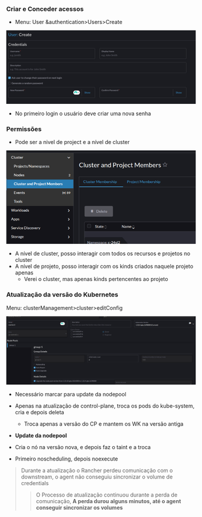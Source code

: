 ### Criar e Conceder acessos

- Menu: User &authentication>Users>Create

![Tela de criação de usuário no Rancher com campos: Username, Display Name, Description, New Password e Confirm Password.](./doc-assets/user-create.png)

- No primeiro login o usuário deve criar uma nova senha

### Permissões

- Pode ser a nivel de project e a nível de cluster

![Mostra abas no menu cluster and project member, para adicionar usuário com acesso a nível de cluster ou de projeto.](./doc-assets/level-acces.png)

- A nível de cluster, posso interagir com todos os recursos e projetos no cluster
- A nível de projeto, posso interagir com os kinds criados naquele projeto apenas
  - Verei o cluster, mas apenas kinds pertencentes ao projeto

### Atualização da versão do Kubernetes

Menu: clusterManagement>cluster>editConfig

![Tela de edição do cluster no Rancher mostrando opções de atualização da versão do Kubernetes e do node pool.](./doc-assets/upgrade-gke.png)

- Necessário marcar para update da nodepool
- Apenas na atualização de control-plane, troca os pods do kube-system, cria e depois deleta

  - Troca apenas a versão do CP e mantem os WK na versão antiga

- **Update da nodepool**
- Cria o nó na versão nova, e depois faz o taint e a troca

- Primeiro noscheduling, depois noexecute

> Durante a atualização o Rancher perdeu comunicação com o downstream, o agent não conseguiu sincronizar o volume de credentials
>
> > O Processo de atualização continuou durante a perda de comunicação, **A perda durou alguns minutos, até o agent conseguir sincronizar os volumes**
